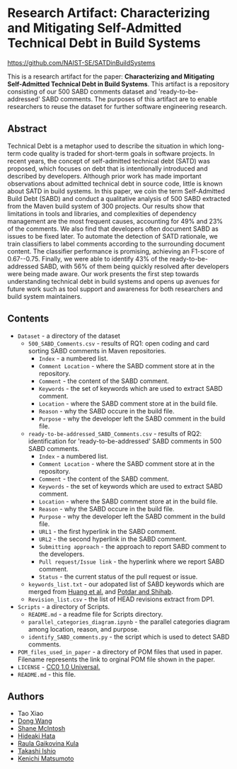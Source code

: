# Research Artifact: Characterizing and Mitigating Self-Admitted Technical Debt in Build Systems

https://github.com/NAIST-SE/SATDinBuildSystems

This is a research artifact for the paper: **Characterizing and Mitigating Self-Admitted Technical Debt in Build Systems**. This artifact is a repository consisting of our 500 SABD comments dataset and 'ready-to-be-addressed' SABD comments. The purposes of this artifact are to enable researchers to reuse the dataset for further software engineering research.


## Abstract
Technical Debt is a metaphor used to describe the situation in which long-term code quality is traded for short-term goals in software projects.
In recent years, the concept of self-admitted technical debt (SATD) was proposed, which focuses on debt that is intentionally introduced and described by developers.
Although prior work has made important observations about admitted technical debt in source code, little is known about SATD in build systems. 
In this paper, we coin the term Self-Admitted Build Debt (SABD) and 
conduct a qualitative analysis of 500 SABD extracted from the Maven build system of 300 projects.
Our results show that limitations in tools and libraries, and complexities of dependency management are the most frequent causes, accounting for 49% and 23% of the comments.
We also find that developers often document SABD as issues to be fixed later. 
To automate the detection of SATD rationale, we train classifiers to label comments according to the surrounding document content. 
The classifier performance is promising, achieving an F1-score of 0.67--0.75. 
Finally, we were able to identify 43% of the ready-to-be-addressed SABD, with 56% of them being quickly resolved after developers were being made aware.
Our work presents the first step towards understanding technical debt in build systems and opens up avenues for future work such as tool support and awareness for both researchers and build system maintainers.


## Contents
* `Dataset` - a directory of the dataset
	* `500_SABD_Comments.csv` - results of RQ1: open coding and card sorting SABD comments in Maven repositories.
		* `Index` - a numbered list.
		* `Comment Location` - where the SABD comment store at in the repository.
		* `Comment` - the content of the SABD comment.
		* `Keywords` - the set of keywords which are used to extract SABD comment.
		* `Location` - where the SABD comment store at in the build file.
		* `Reason` - why the SABD occure in the build file.
		* `Purpose` - why the developer left the SABD comment in the build file.
	* `ready-to-be-addressed_SABD_Comments.csv` - results of RQ2: identification for 'ready-to-be-addressed' SABD comments in 500 SABD comments.
		* `Index` - a numbered list.
		* `Comment Location` - where the SABD comment store at in the repository.
		* `Comment` - the content of the SABD comment.
		* `Keywords` - the set of keywords which are used to extract SABD comment.
		* `Location` - where the SABD comment store at in the build file.
		* `Reason` - why the SABD occure in the build file.
		* `Purpose` - why the developer left the SABD comment in the build file.
		* `URL1` - the first hyperlink in the SABD comment.
		* `URL2` - the second hyperlink in the SABD comment.
		* `Submitting approach` - the approach to report SABD comment to the developers.
		* `Pull request/Issue link` - the hyperlink where we report SABD comment.
		* `Status` - the current status of the pull request or issue.
	* `keywords_list.txt` - our adopated list of SABD keywords which are merged from [Huang et al.](https://doi.org/10.1007/s10664-017-9522-4) and [Potdar and Shihab](10.1109/ICSME.2014.31).
	* `Revision_list.csv` - the list of HEAD revisions extract from DP1.
* `Scripts` - a directory of Scripts.
	* `README.md` - a readme file for Scripts directory.
	* `parallel_categories_diagram.ipynb` - the parallel categories diagram among location, reason, and purpose.
	* `identify_SABD_comments.py` - the script which is used to detect SABD comments.
* `POM_files_used_in_paper` - a directory of POM files that used in paper. Filename represents the link to orginal POM file shown in the paper.
* `LICENSE` - [CC0 1.0 Universal.](https://creativecommons.org/publicdomain/zero/1.0/)
* `README.md` - this file.
## Authors
- Tao Xiao
- [Dong Wang](https://dong-w.github.io/)
- [Shane McIntosh](http://shanemcintosh.org/)
- [Hideaki Hata](https://hideakihata.github.io/)
- [Raula Gaikovina Kula](https://raux.github.io/)
- [Takashi Ishio](https://takashi-ishio.github.io/)
- [Kenichi Matsumoto](https://matsumotokenichi.github.io/)
